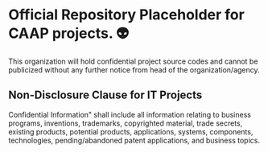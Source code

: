 # Official Repository Placeholder for CAAP projects. 👽
This organization will hold confidential project source codes and cannot be publicized without any further notice from head of the organization/agency.

## Non-Disclosure Clause for IT Projects
Confidential Information" shall include all information relating to business programs, inventions, trademarks, copyrighted material,
trade secrets, existing products, potential products, applications, systems, components, technologies, pending/abandoned patent
applications, and business topics.

